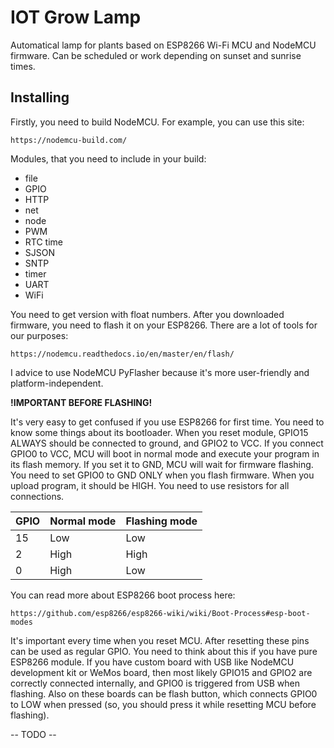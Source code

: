 # IOT Grow Lamp

Automatical lamp for plants based on ESP8266 Wi-Fi MCU and NodeMCU firmware. Can be scheduled or work depending on sunset and sunrise times.

## Installing

Firstly, you need to build NodeMCU. For example, you can use this site:
```
https://nodemcu-build.com/
```
Modules, that you need to include in your build: 
* file
* GPIO
* HTTP
* net
* node
* PWM 
* RTC time
* SJSON
* SNTP
* timer 
* UART
* WiFi

You need to get version with float numbers.
After you downloaded firmware, you need to flash it on your ESP8266. There are a lot of tools for our purposes: 
```
https://nodemcu.readthedocs.io/en/master/en/flash/
```
I advice to use NodeMCU PyFlasher because it's more user-friendly and platform-independent.

**!IMPORTANT BEFORE FLASHING!**

It's very easy to get confused if you use ESP8266 for first time. You need to know some things about its bootloader. When you reset module, GPIO15 ALWAYS should be connected to ground, and GPIO2 to VCC. If you connect GPIO0 to VCC, MCU will boot in normal mode and execute your program in its flash memory. If you set it to GND, MCU will wait for firmware flashing. You need to set GPIO0 to GND ONLY when you flash firmware. When you upload program, it should be HIGH. You need to use resistors for all connections.

GPIO | Normal mode | Flashing mode
---- | ------------|--------------
15   | Low         | Low  
2    | High        | High
0    | High        | Low

You can read more about ESP8266 boot process here: 
```
https://github.com/esp8266/esp8266-wiki/wiki/Boot-Process#esp-boot-modes
```

It's important every time when you reset MCU. After resetting these pins can be used as regular GPIO. You need to think about this if you have pure ESP8266 module. If you have custom board with USB like NodeMCU development kit or WeMos board, then most likely GPIO15 and GPIO2 are correctly connected internally, and GPIO0 is triggered from USB when flashing. Also on these boards can be flash button, which connects GPIO0 to LOW when pressed (so, you should press it while resetting MCU before flashing).

-- TODO --

